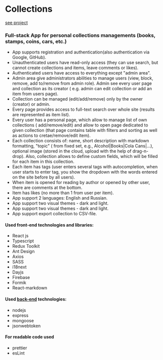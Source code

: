# Collections

[see project](https://course-project-front-rouge.vercel.app/)

### Full-stack App for personal collections managements (books, stamps, coins, cars, etc.)

- App supports registration and authentication(also authentication via Google, GitHub).
- Unauthenticated users have read-only access (they can use search, but cannot create
  collections and items, leave comments or likes).
- Authenticated users have access to everything except "admin area".
- Admin area give administrators abilities to manage users (view, block, remove, add
  to/remove from admin role). Admin see every user page and collection as its creator (
  e.g. admin can edit collection or add an item from users page).
- Collection can be managed (edit/add/remove) only by the owner (creator) or admin.
- Every page provides access to full-text search over whole site (results are represented
  as item list).
- Every user has a personal page, which allow to manage list of own collections (
  add/remove/edit) and allow to open page dedicated to given collection (that page
  contains table with filters and sorting as well as actions to cretae/remove/edit item).
- Each collection consists of: name, short description with markdown formatting, "topic" (
  from fixed set, e.g., Alcohol|Books|Cola Cans|...), optional image (stored in the cloud,
  upload with the help of drag-n-drop). Also, collection allows to define custom fields,
  which will be filled for each item in this collection.
- Each item has tags (user enters several tags with autocompletion, when user starts to
  enter tag, you show the dropdown with the words entered on the site before by all users).
- When item is opened for reading by author or opened by other user, there are comments at the bottom.
- Item has likes (no more than 1 from user per item).
- App support 2 languages: English and Russian.
- App support two visual themes - dark and light.
- App support two visual themes - dark and light.
- App support export collection to CSV-file.


#### Used front-end technologies and libraries:

- React js
- Typescript
- Redux Toolkit
- Ant Design
- Axios
- SASS
- i18next
- Dayjs
- Firebase
- Formik
- React-markdown


#### Used [back-end](https://github.com/Yuhee2020/course-project-back) technologies:

- nodejs
- express
- mongoose
- jsonwebtoken

#### For readable code used

- prettier
- esLint


